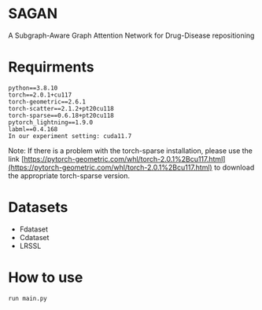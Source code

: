 # SAGAN
A Subgraph-Aware Graph Attention Network for Drug-Disease repositioning

# Requirments

```
python==3.8.10
torch==2.0.1+cu117
torch-geometric==2.6.1
torch-scatter==2.1.2+pt20cu118
torch-sparse==0.6.18+pt20cu118
pytorch_lightning==1.9.0
labml==0.4.168
In our experiment setting: cuda11.7
```
Note: If there is a problem with the torch-sparse installation, please use the link 
[https://pytorch-geometric.com/whl/torch-2.0.1%2Bcu117.html](https://pytorch-geometric.com/whl/torch-2.0.1%2Bcu117.html) to download the appropriate torch-sparse version.

# Datasets
- Fdataset
- Cdataset
- LRSSL

# How to use
```
run main.py
```

